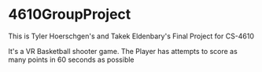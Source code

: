 # 4610GroupProject

This is Tyler Hoerschgen's and Takek Eldenbary's Final Project for CS-4610

It's a VR Basketball shooter game. The Player has attempts to score as many points in 60 seconds as possible
